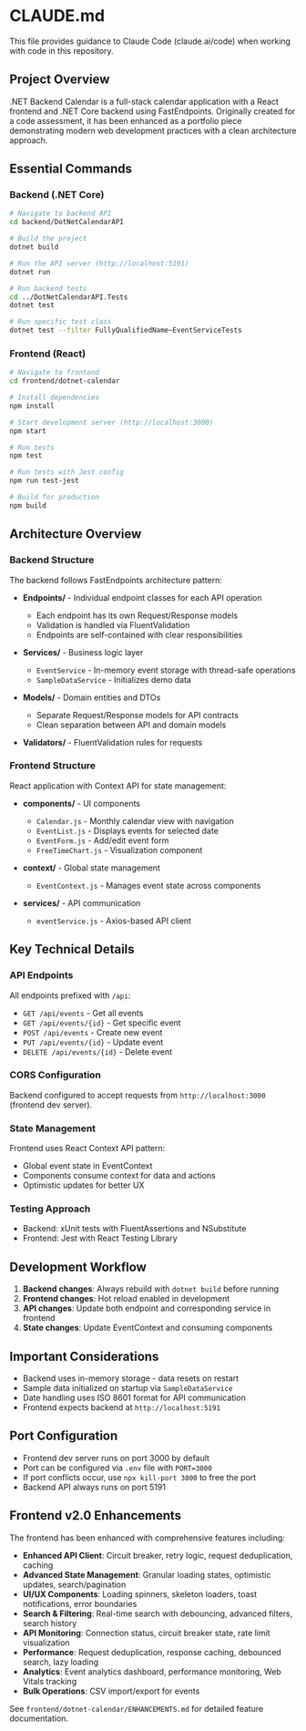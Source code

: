 # CLAUDE.md

This file provides guidance to Claude Code (claude.ai/code) when working with code in this repository.

## Project Overview

.NET Backend Calendar is a full-stack calendar application with a React frontend and .NET Core backend using FastEndpoints. Originally created for a code assessment, it has been enhanced as a portfolio piece demonstrating modern web development practices with a clean architecture approach.

## Essential Commands

### Backend (.NET Core)
```bash
# Navigate to backend API
cd backend/DotNetCalendarAPI

# Build the project
dotnet build

# Run the API server (http://localhost:5191)
dotnet run

# Run backend tests
cd ../DotNetCalendarAPI.Tests
dotnet test

# Run specific test class
dotnet test --filter FullyQualifiedName~EventServiceTests
```

### Frontend (React)
```bash
# Navigate to frontend
cd frontend/dotnet-calendar

# Install dependencies
npm install

# Start development server (http://localhost:3000)
npm start

# Run tests
npm test

# Run tests with Jest config
npm run test-jest

# Build for production
npm build
```

## Architecture Overview

### Backend Structure
The backend follows FastEndpoints architecture pattern:

- **Endpoints/** - Individual endpoint classes for each API operation
  - Each endpoint has its own Request/Response models
  - Validation is handled via FluentValidation
  - Endpoints are self-contained with clear responsibilities

- **Services/** - Business logic layer
  - `EventService` - In-memory event storage with thread-safe operations
  - `SampleDataService` - Initializes demo data

- **Models/** - Domain entities and DTOs
  - Separate Request/Response models for API contracts
  - Clean separation between API and domain models

- **Validators/** - FluentValidation rules for requests

### Frontend Structure
React application with Context API for state management:

- **components/** - UI components
  - `Calendar.js` - Monthly calendar view with navigation
  - `EventList.js` - Displays events for selected date
  - `EventForm.js` - Add/edit event form
  - `FreeTimeChart.js` - Visualization component

- **context/** - Global state management
  - `EventContext.js` - Manages event state across components

- **services/** - API communication
  - `eventService.js` - Axios-based API client

## Key Technical Details

### API Endpoints
All endpoints prefixed with `/api`:
- `GET /api/events` - Get all events
- `GET /api/events/{id}` - Get specific event
- `POST /api/events` - Create new event
- `PUT /api/events/{id}` - Update event
- `DELETE /api/events/{id}` - Delete event

### CORS Configuration
Backend configured to accept requests from `http://localhost:3000` (frontend dev server).

### State Management
Frontend uses React Context API pattern:
- Global event state in EventContext
- Components consume context for data and actions
- Optimistic updates for better UX

### Testing Approach
- Backend: xUnit tests with FluentAssertions and NSubstitute
- Frontend: Jest with React Testing Library

## Development Workflow

1. **Backend changes**: Always rebuild with `dotnet build` before running
2. **Frontend changes**: Hot reload enabled in development
3. **API changes**: Update both endpoint and corresponding service in frontend
4. **State changes**: Update EventContext and consuming components

## Important Considerations

- Backend uses in-memory storage - data resets on restart
- Sample data initialized on startup via `SampleDataService`
- Date handling uses ISO 8601 format for API communication
- Frontend expects backend at `http://localhost:5191`

## Port Configuration

- Frontend dev server runs on port 3000 by default
- Port can be configured via `.env` file with `PORT=3000`
- If port conflicts occur, use `npx kill-port 3000` to free the port
- Backend API always runs on port 5191

## Frontend v2.0 Enhancements

The frontend has been enhanced with comprehensive features including:

- **Enhanced API Client**: Circuit breaker, retry logic, request deduplication, caching
- **Advanced State Management**: Granular loading states, optimistic updates, search/pagination
- **UI/UX Components**: Loading spinners, skeleton loaders, toast notifications, error boundaries
- **Search & Filtering**: Real-time search with debouncing, advanced filters, search history
- **API Monitoring**: Connection status, circuit breaker state, rate limit visualization
- **Performance**: Request deduplication, response caching, debounced search, lazy loading
- **Analytics**: Event analytics dashboard, performance monitoring, Web Vitals tracking
- **Bulk Operations**: CSV import/export for events

See `frontend/dotnet-calendar/ENHANCEMENTS.md` for detailed feature documentation.